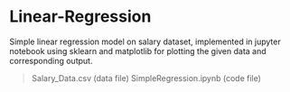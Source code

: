 # Linear-Regression<br>
Simple linear regression model on salary dataset, implemented in jupyter notebook using sklearn and matplotlib for plotting the given data and corresponding output.
>Salary_Data.csv (data file)
>SimpleRegression.ipynb (code file)
